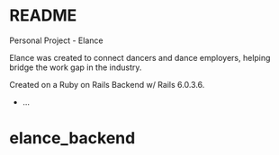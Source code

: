 # README

Personal Project - Elance

Elance was created to connect dancers and dance employers, helping bridge the work gap in the industry. 

Created on a Ruby on Rails Backend w/ Rails 6.0.3.6.

* ...
# elance_backend
